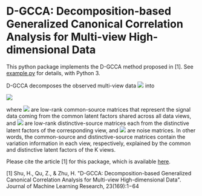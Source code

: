 # D-GCCA: Decomposition-based Generalized Canonical Correlation Analysis for Multi-view High-dimensional Data 

This python package implements the D-GCCA method proposed in [1]. See [example.py](https://github.com/shu-hai/D-GCCA/blob/master/example.py) for details, with Python 3.

D-GCCA decomposes the observed multi-view data <img src="https://render.githubusercontent.com/render/math?math=\boldsymbol{Y}_k\in \mathbb{R}^{p_k\times n}, k=1,\dots, K\ge 2"> into

<img src="https://render.githubusercontent.com/render/math?math=\boldsymbol{Y}_k=\boldsymbol{X}_k %2B \boldsymbol{E}_k=\boldsymbol{C}_k %2B \boldsymbol{D}_k %2B \boldsymbol{E}_k">

where <img src="https://render.githubusercontent.com/render/math?math=\{\boldsymbol{C}_k\}_{k=1}^K"> are low-rank common-source matrices that represent the signal data coming from the common latent factors shared across all data views, and <img src="https://render.githubusercontent.com/render/math?math=\{\boldsymbol{D}_k\}_{k=1}^K"> are low-rank distinctive-source matrices each from the distinctive latent factors of the corresponding view, and <img src="https://render.githubusercontent.com/render/math?math=\{\boldsymbol{E}_k\}_{k=1}^K"> are noise matrices.
In other words, the common-source and distinctive-source matrices contain the variation information in each view, respectively, explained by the common and distinctive latent factors of the K views.


Please cite the article [1] for this package, which is available [here](https://arxiv.org/abs/2001.02856).

[1] Shu, H., Qu, Z., & Zhu, H. "D-GCCA: Decomposition-based Generalized Canonical Correlation Analysis for Multi-view High-dimensional Data". Journal of Machine Learning Research, 23(169):1−64
